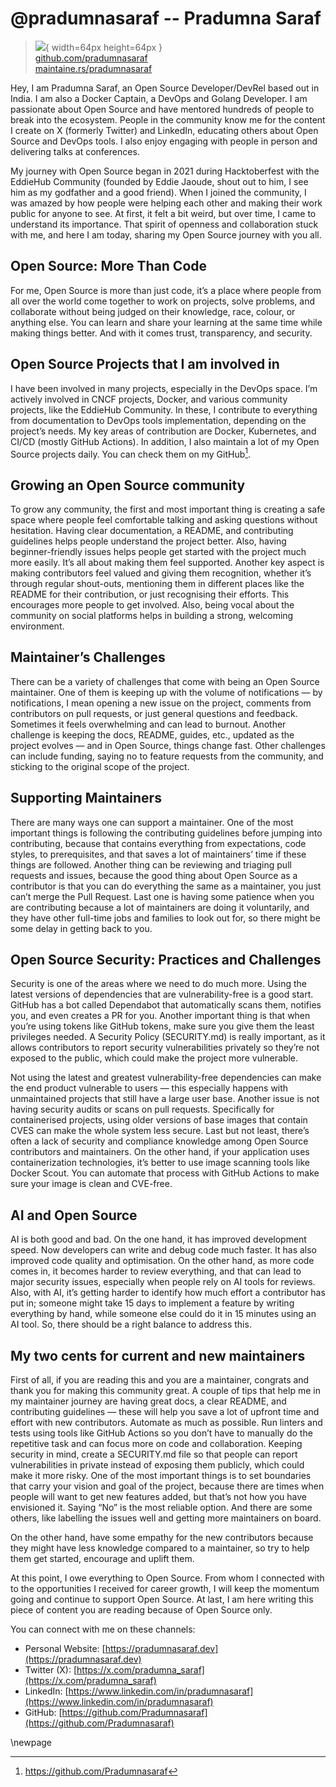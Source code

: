 # @pradumnasaraf -- Pradumna Saraf

> ![](https://github.com/pradumnasaraf.png){ width=64px height=64px }  
> [github.com/pradumnasaraf](https://github.com/pradumnasaraf)  
> [maintaine.rs/pradumnasaraf](https://maintaine.rs/pradumnasaraf)

Hey, I am Pradumna Saraf, an Open Source Developer/DevRel based out in India. I am also a Docker Captain, a DevOps and Golang Developer. I am passionate about Open Source and have mentored hundreds of people to break into the ecosystem. People in the community know me for the content I create on X (formerly Twitter) and LinkedIn, educating others about Open Source and DevOps tools. I also enjoy engaging with people in person and delivering talks at conferences.

My journey with Open Source began in 2021 during Hacktoberfest with the EddieHub Community (founded by Eddie Jaoude, shout out to him, I see him as my godfather and a good friend). When I joined the community, I was amazed by how people were helping each other and making their work public for anyone to see. At first, it felt a bit weird, but over time, I came to understand its importance. That spirit of openness and collaboration stuck with me, and here I am today, sharing my Open Source journey with you all.

## **Open Source: More Than Code**

For me, Open Source is more than just code, it’s a place where people from all over the world come together to work on projects, solve problems, and collaborate without being judged on their knowledge, race, colour, or anything else. You can learn and share your learning at the same time while making things better. And with it comes trust, transparency, and security.

## **Open Source Projects that I am involved in**

I have been involved in many projects, especially in the DevOps space. I’m actively involved in CNCF projects, Docker, and various community projects, like the EddieHub Community. In these, I contribute to everything from documentation to DevOps tools implementation, depending on the project’s needs. My key areas of contribution are Docker, Kubernetes, and CI/CD (mostly GitHub Actions). In addition, I also maintain a lot of my Open Source projects daily. You can check them on my GitHub[^384].

## **Growing an Open Source community**

To grow any community, the first and most important thing is creating a safe space where people feel comfortable talking and asking questions without hesitation. Having clear documentation, a README, and contributing guidelines helps people understand the project better. Also, having beginner-friendly issues helps people get started with the project much more easily. It’s all about making them feel supported. Another key aspect is making contributors feel valued and giving them recognition, whether it’s through regular shout-outs, mentioning them in different places like the README for their contribution, or just recognising their efforts. This encourages more people to get involved. Also, being vocal about the community on social platforms helps in building a strong, welcoming environment.

## **Maintainer’s Challenges**

There can be a variety of challenges that come with being an Open Source maintainer. One of them is keeping up with the volume of notifications — by notifications, I mean opening a new issue on the project, comments from contributors on pull requests, or just general questions and feedback. Sometimes it feels overwhelming and can lead to burnout. Another challenge is keeping the docs, README, guides, etc., updated as the project evolves — and in Open Source, things change fast. Other challenges can include funding, saying no to feature requests from the community, and sticking to the original scope of the project.

## **Supporting Maintainers**

There are many ways one can support a maintainer. One of the most important things is following the contributing guidelines before jumping into contributing, because that contains everything from expectations, code styles, to prerequisites, and that saves a lot of maintainers’ time if these things are followed. Another thing can be reviewing and triaging pull requests and issues, because the good thing about Open Source as a contributor is that you can do everything the same as a maintainer, you just can’t merge the Pull Request. Last one is having some patience when you are contributing because a lot of maintainers are doing it voluntarily, and they have other full-time jobs and families to look out for, so there might be some delay in getting back to you.

## **Open Source Security: Practices and Challenges**

Security is one of the areas where we need to do much more. Using the latest versions of dependencies that are vulnerability-free is a good start. GitHub has a bot called Dependabot that automatically scans them, notifies you, and even creates a PR for you. Another important thing is that when you’re using tokens like GitHub tokens, make sure you give them the least privileges needed. A Security Policy (SECURITY.md) is really important, as it allows contributors to report security vulnerabilities privately so they’re not exposed to the public, which could make the project more vulnerable.

Not using the latest and greatest vulnerability-free dependencies can make the end product vulnerable to users — this especially happens with unmaintained projects that still have a large user base. Another issue is not having security audits or scans on pull requests. Specifically for containerised projects, using older versions of base images that contain CVES can make the whole system less secure. Last but not least, there’s often a lack of security and compliance knowledge among Open Source contributors and maintainers. On the other hand, if your application uses containerization technologies, it’s better to use image scanning tools like Docker Scout. You can automate that process with GitHub Actions to make sure your image is clean and CVE-free.

## **AI and Open Source**

AI is both good and bad. On the one hand, it has improved development speed. Now developers can write and debug code much faster. It has also improved code quality and optimisation. On the other hand, as more code comes in, it becomes harder to review everything, and that can lead to major security issues, especially when people rely on AI tools for reviews. Also, with AI, it’s getting harder to identify how much effort a contributor has put in; someone might take 15 days to implement a feature by writing everything by hand, while someone else could do it in 15 minutes using an AI tool. So, there should be a right balance to address this.

## **My two cents for current and new maintainers**

First of all, if you are reading this and you are a maintainer, congrats and thank you for making this community great. A couple of tips that help me in my maintainer journey are having great docs, a clear README, and contributing guidelines — these will help you save a lot of upfront time and effort with new contributors. Automate as much as possible. Run linters and tests using tools like GitHub Actions so you don’t have to manually do the repetitive task and can focus more on code and collaboration. Keeping security in mind, create a SECURITY.md file so that people can report vulnerabilities in private instead of exposing them publicly, which could make it more risky. One of the most important things is to set boundaries that carry your vision and goal of the project, because there are times when people will want to get new features added, but that’s not how you have envisioned it. Saying “No” is the most reliable option. And there are some others, like labelling the issues well and getting more maintainers on board.

On the other hand, have some empathy for the new contributors because they might have less knowledge compared to a maintainer, so try to help them get started, encourage and uplift them.

At this point, I owe everything to Open Source. From whom I connected with to the opportunities I received for career growth, I will keep the momentum going and continue to support Open Source. At last, I am here writing this piece of content you are reading because of Open Source only.

You can connect with me on these channels:

- Personal Website: [https://pradumnasaraf.dev](https://pradumnasaraf.dev)
- Twitter (X): [https://x.com/pradumna_saraf](https://x.com/pradumna_saraf)
- LinkedIn: [https://www.linkedin.com/in/pradumnasaraf](https://www.linkedin.com/in/pradumnasaraf)
- GitHub: [https://github.com/Pradumnasaraf](https://github.com/Pradumnasaraf)

\newpage


[^384]: https://github.com/Pradumnasaraf
